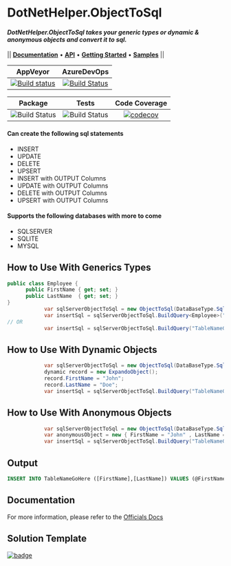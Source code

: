# DotNetHelper.ObjectToSql

#### *DotNetHelper.ObjectToSql takes your generic types or dynamic & anonymous objects and convert it to sql.* 

|| [**Documentation**][Docs] • [**API**][Docs-API] • [**Getting Started**][Docs-getting-started] • [**Samples**](https://github.com/themofade/) || 

| AppVeyor | AzureDevOps |
| :-----: | :-----: |
| [![Build status](https://ci.appveyor.com/api/projects/status/0ogx4qcayyfnhkhk?svg=true)](https://ci.appveyor.com/project/TheMofaDe/dotnethelper-objecttosql)  | [![Build Status](https://dev.azure.com/Josephmcnealjr0013/DotNetHelper.ObjectToSql/_apis/build/status/TheMofaDe.DotNetHelper.ObjectToSql?branchName=master)](https://dev.azure.com/Josephmcnealjr0013/DotNetHelper.ObjectToSql/_build/latest?definitionId=5&branchName=master)  

| Package  | Tests | Code Coverage |
| :-----:  | :---: | :------: |
| ![Build Status][nuget-downloads]  | ![Build Status][tests]  | [![codecov](https://codecov.io/gh/TheMofaDe/DotNetHelper.ObjectToSql/branch/master/graph/badge.svg)](https://codecov.io/gh/TheMofaDe/DotNetHelper.ObjectToSql) |


#### Can create the following sql statements
+ INSERT
+ UPDATE
+ DELETE
+ UPSERT
+ INSERT with OUTPUT Columns
+ UPDATE with OUTPUT Columns
+ DELETE with OUTPUT Columns
+ UPSERT with OUTPUT Columns

#### Supports the following databases with more to come
+ SQLSERVER
+ SQLITE
+ MYSQL


## How to Use With Generics Types
```csharp
public class Employee {
      public FirstName { get; set; }
      public LastName  { get; set; }
}
            var sqlServerObjectToSql = new ObjectToSql(DataBaseType.SqlServer);
            var insertSql = sqlServerObjectToSql.BuildQuery<Employee>("TableNameGoesHere", ActionType.Insert);
// OR 
            var insertSql = sqlServerObjectToSql.BuildQuery("TableNameGoesHere", ActionType.Insert,typeof(Employee));
```

## How to Use With Dynamic Objects
```csharp
            var sqlServerObjectToSql = new ObjectToSql(DataBaseType.SqlServer);
            dynamic record = new ExpandoObject();
            record.FirstName = "John";
            record.LastName = "Doe";
            var insertSql = sqlServerObjectToSql.BuildQuery("TableNameGoesHere", ActionType.Insert,record);
```


## How to Use With Anonymous Objects
```csharp
            var sqlServerObjectToSql = new ObjectToSql(DataBaseType.SqlServer);
            var anonymousObject = new { FirstName = "John" , LastName = "Doe"}
            var insertSql = sqlServerObjectToSql.BuildQuery("TableNameGoesHere", ActionType.Insert,anonymousObject);
```
## Output
```sql
INSERT INTO TableNameGoHere ([FirstName],[LastName]) VALUES (@FirstName,@LastName)
```



## Documentation
For more information, please refer to the [Officials Docs][Docs] 

## Solution Template
[![badge](https://img.shields.io/badge/Built%20With-DotNet--Starter--Template-orange.svg)](https://github.com/TheMofaDe/DotNet-Starter-Template)


<!-- Links. -->

[1]:  https://gist.github.com/davidfowl/ed7564297c61fe9ab814
[2]: http://themofade.github.io/DotNetHelper.ObjectToSql

[Cake]: https://gist.github.com/davidfowl/ed7564297c61fe9ab814
[Azure DevOps]: https://gist.github.com/davidfowl/ed7564297c61fe9ab814
[AppVeyor]: https://gist.github.com/davidfowl/ed7564297c61fe9ab814
[GitVersion]: https://gitversion.readthedocs.io/en/latest/
[Nuget]: https://gist.github.com/davidfowl/ed7564297c61fe9ab814
[Chocolately]: https://gist.github.com/davidfowl/ed7564297c61fe9ab814
[WiX]: http://wixtoolset.org/
[DocFx]: https://dotnet.github.io/docfx/


<!-- Documentation Links. -->
[Docs]: http://themofade.github.io/DotNetHelper.ObjectToSql
[Docs-API]: http://wixtoolset.org/
[Docs-getting-started]: https://dotnet.github.io/docfx/
[Docs-samples]: https://dotnet.github.io/docfx/


<!-- BADGES. -->

[nuget-downloads]: https://img.shields.io/nuget/dt/DotNetHelper.ObjectToSql.svg?style=flat-square
[tests]: https://img.shields.io/appveyor/tests/TheMofaDe/dotnethelper-objecttosql.svg?style=flat-square
[coverage-status]: https://dev.azure.com/Josephmcnealjr0013/DotNetHelper.ObjectToSql/_apis/build/status/TheMofaDe.DotNetHelper.ObjectToSql?branchName=master&jobName=Windows


[azure-windows]: https://dev.azure.com/Josephmcnealjr0013/DotNetHelper.ObjectToSql/_apis/build/status/TheMofaDe.DotNetHelper.ObjectToSql?branchName=master&jobName=Windows
[azure-linux]: https://dev.azure.com/Josephmcnealjr0013/DotNetHelper.ObjectToSql/_apis/build/status/TheMofaDe.DotNetHelper.ObjectToSql?branchName=master&jobName=Linux
[azure-macOS]: https://dev.azure.com/Josephmcnealjr0013/DotNetHelper.ObjectToSql/_apis/build/status/TheMofaDe.DotNetHelper.ObjectToSql?branchName=master&jobName=macOS



